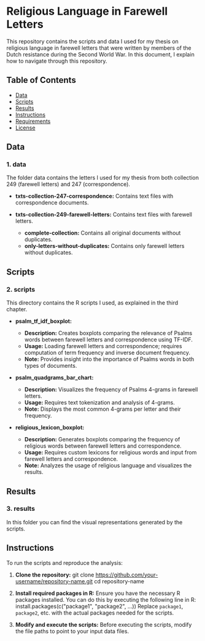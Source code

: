 # Religious Language in Farewell Letters

This repository contains the scripts and data I used for my thesis on religious language in farewell letters that were written by members of the Dutch resistance during the Second World War. In this document, I explain how to navigate through this repository. 

## Table of Contents

- [Data](#data)
- [Scripts](#scripts)
- [Results](#results)
- [Instructions](#instructions)
- [Requirements](#requirements)
- [License](#license)

## Data

### 1. data

The folder data contains the letters I used for my thesis from both collection 249 (farewell letters) and 247 (correspondence).

- **txts-collection-247-correspondence:**
  Contains text files with correspondence documents.

- **txts-collection-249-farewell-letters:**
  Contains text files with farewell letters.
  - **complete-collection:**
    Contains all original documents without duplicates.
  - **only-letters-without-duplicates:**
    Contains only farewell letters without duplicates.

## Scripts

### 2. scripts

This directory contains the R scripts I used, as explained in the third chapter.

- **psalm_tf_idf_boxplot:**
  - **Description:** Creates boxplots comparing the relevance of Psalms words between farewell letters and correspondence using TF-IDF.
  - **Usage:** Loading farewell letters and correspondence; requires computation of term frequency and inverse document frequency.
  - **Note:** Provides insight into the importance of Psalms words in both types of documents.

- **psalm_quadgrams_bar_chart:**
  - **Description:** Visualizes the frequency of Psalms 4-grams in farewell letters.
  - **Usage:** Requires text tokenization and analysis of 4-grams.
  - **Note:** Displays the most common 4-grams per letter and their frequency.

- **religious_lexicon_boxplot:**
  - **Description:** Generates boxplots comparing the frequency of religious words between farewell letters and correspondence.
  - **Usage:** Requires custom lexicons for religious words and input from farewell letters and correspondence.
  - **Note:** Analyzes the usage of religious language and visualizes the results.

## Results

### 3. results

In this folder you can find the visual representations generated by the scripts.

## Instructions

To run the scripts and reproduce the analysis:

1. **Clone the repository:**
git clone https://github.com/your-username/repository-name.git
cd repository-name

2. **Install required packages in R:**
Ensure you have the necessary R packages installed. You can do this by executing the following line in R:
install.packages(c("package1", "package2", ...))
Replace `package1`, `package2`, etc. with the actual packages needed for the scripts.

3. **Modify and execute the scripts:**
Before executing the scripts, modify the file paths to point to your input data files.
